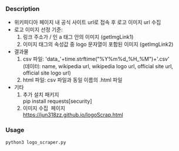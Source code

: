 ### Description
- 위키피디아 페이지 내 공식 사이트 url로 접속 후 로고 이미지 url 수집
- 로고 이미지 선정 기준:
  1. 링크 주소가 / 인 a 태그 안의 이미지 (getImgLink1)
  2. 이미지 태그의 속성값 중 logo 문자열이 포함된 이미지 (getImgLink2)
- 결과물
  1. csv 파일: 'data_'+time.strftime("%Y%m%d_%H_%M")+'.csv'<br>
     (데이터: name, wikipedia url, wikipedia logo url, official site url, official site logo url)
  2. html 파일: csv 파일과 동일 이름의 .html 파일
- 기타
  1. 추가 설치 패키지 <br>
     pip install requests[security]
  2. 이미지 수집  페이지 <br>
     https://jun318zz.github.io/logoScrap.html
### Usage
    python3 logo_scraper.py
